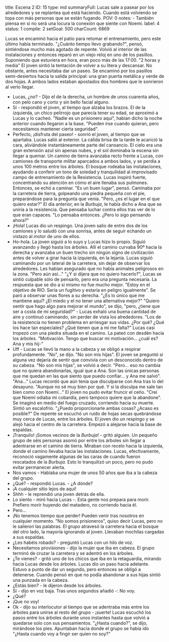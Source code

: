 title:          Escena 2
ID:             15
type:           md
summaryFull:    Lucas sale a pasear por los alrededores y se replantea qué está haciendo. Cuando está volviendo se topa con más personas que se están fugando.
POV:            0
notes:          - También piensa en si no será una locura la conexión que siente con Noemí.
label:          4
status:         1
compile:        2
setGoal:        500
charCount:      6869


Lucas se encaminó hacia el patio para retomar el entrenamiento, pero este último había terminado.
"¿Cuánto tiempo llevo grabando?", pensó, sintiéndose mucho más agotado de repente.
Volvió al interior de las instalaciones y entonces reparó en un viejo reloj en uno de los pasillos. Suponiendo que estuviera en hora, eran poco más de las 17:00.
"2 horas y media"
El joven sintió la tentación de volver a su litera y descansar. No obstante, antes necesitaba dar un paseo. Se encaminó por los pasillos semi-desiertos hacia la salida principal: una gran puerta metálica y verde de dos hojas. A ambos lados estaban apostados dos hombres que le sonrieron al verlo llegar.
- Lucas, ¿no? - Dijo el de la derecha, un hombre de unos cuarenta años, con pelo cano y corto y sin bello facial alguno.
- Sí - respondió el joven, al tiempo que alzaba los brazos.
El de la izquierda, un chico pelirrojo que parecía tener su edad, se aproximó a Lucas y lo cacheó.
"Nadie es un prisionero aquí", habían dicho la noche anterior cuando llegaron a la base. "Pueden irse cuando quieran, pero necesitamos mantener cierta seguridad".
- Perfecto, ¡disfruta del paseo! - sonrió el joven, al tiempo que se apartaba.
Lucas salió al exterior.
La cálida brisa de la tarde le acarició la cara, aliviándole instantáneamente parte del cansancio. El cielo era una gran extensión azul sin apenas nubes, y el sol dominaba la escena sin llegar a quemar.
Un camino de tierra avanzaba recto frente a Lucas, con camiones de transporte militar aparcados a ambos lados, y se perdía a unos 100 metros entre los árboles. El bosque rodeaba las instalaciones, ayudando a conferir un tono de soledad y tranquilidad al improvisado campo de entrenamiento de la Resistencia.
Lucas inspiró fuerte, concentrando su atención en cómo el aire llenaba sus pulmones. Entonces, se echó a caminar.
"Es un buen lugar", pensó. Caminaba por la carretera de tierra, golpeando una piedra pequeña con el pie, preparándose para la pregunta que venía. "Pero, ¿es el lugar en el que quiero estar?"
El día anterior, en la *Burbuja*, le había dicho a Ana que se uniría a la resistencia. Que pensaba luchar contra ellos tras ver de lo que eran capaces. "Lo pensaba entonces. ¿Pero lo sigo pensando ahora?"
- ¡Hola!
Lucas dio un respingo. Una joven salio de entre dos de los camiones y lo saludó con una sonrisa, antes de seguir echando un vistazo al motor de uno de ellos.
- Ho-hola.
La joven siguió a lo suyo y Lucas hizo lo propio. Siguió avanzando y llegó hasta los árboles. Allí el camino curvaba 90º hacia la derecha y avanzaba un buen trecho sin ningún signo de civilización antes de volver a girar hacia la izquierda, en la lejanía.
Lucas siguió caminando por un lateral de la carretera, sin dejar de observar los alrededores. Les habían asegurado que no había animales peligrosos en la zona. "Pero aún así..."
"¿Y si dijera que no quiero hacerlo?", Lucas se sintió culpable sólo de pensarlo, pero era una pregunta necesaria.
La respuesta que se dio a si mismo no fue mucho mejor.
"Estoy en el objetivo de RIO. Sería un fugitivo y estaría en peligro igualmente".
Se paró a observar unas flores a su derecha. "¿Es lo único que me mantiene aquí? ¿El miedo y el no tener una alternativa mejor?"
"Quiero sentir que hago algo para mejorar el mundo", se dijo, "pero, ¿tiene que ser a costa de mi seguridad?" - Lucas exhaló una buena cantidad de aire y continuó caminando, sin perder de vista los alrededores. "Los de la resistencia no tienen problema en arriesgar sus vidas. ¿Por qué? ¿Qué los hace tan especiales? ¿Qué tienen que a mí me falta?"
Lucas casi tropezó con una piedra situada en el camino. La pateó con desdén hacia los árboles.
"Motivación. Tengo que buscar mi motivación... ¿cuál es? Ana y mis hij-"
- Uff - Lucas se llevó la mano a la cabeza y se obligó a respirar profundamente.
"No", se dijo. "No son mis hijas".
El joven se preguntó si alguna vez dejaría de sentir que convivía con un desconocido dentro de su cabeza.
"No son mis hijas", se volvió a decir. "Pero... eso no cambia que no quiera abandonarlas, igual que a Ana. Son las únicas personas que me quedan en las que siento que puedo confiar... y Ana me salvó".
"Ana..."
Lucas recordó que aún tenía que disculparse con Ana tras lo del desayuno. "Aunque no sé muy bien por qué. Y si la disculpa me sale tan bien como con Noemí..."
El joven no pudo evitar fruncir el ceño.
"Creí que Noemí odiaba mi cobardía, pero tampoco quiere que la abandone".
Se imaginó en medio del fuego cruzado, corriendo hacia su muerte. Sintió un escalofrío.
"¿Puedo proporcionarle ambas cosas? ¿Acaso es posible?"
De repente se escuchó un ruido de hojas secas quebrándose muy cerca de Lucas, entre los árboles. El joven dio un respingo y se alejó hacia el centro de la carretera. Empezó a alejarse hacia la base de espaldas.
- ¡Tranquilo! ¡Somos vecinos de la *Burbuja*! - gritó alguien.
Un pequeño grupo de séis personas asomó por entre los árboles sin llegar a adentrarse en el camino de tierra. Miraban con recelo hacia la izquierda, donde el camino llevaba hacia las instalaciones.
Lucas, efectivamente, reconoció vagamente algunas de las caras de cuando fueron rescatados de la *Burbuja*. Esto lo tranquilizó un poco, pero no pudo evitar permanecer alerta.
- Nos vamos - Hablaba una mujer de unos 50 años que iba a la cabeza del grupo.
- ¿Qué? - respondió Lucas. - ¿A dónde?
- ¡A cualquier sitio lejos de aquí!
- Shhh - le reprendió una joven detrás de ella.
- Lo siento - miró hacia Lucas -. Esta gente nos prepara para morir. Prefiero morir huyendo del matadero, no corriendo hacia él.
- Pero...
- ¡No tenemos tiempo que perder! Pueden venir tras nosotros en cualquier momento.
"No somos prisioneros", quiso decir Lucas, pero no le salieron las palabras.
El grupo atravesó la carretera hacia el bosque del otro lado, la mayoría ignorando al joven. Llevaban mochilas cargadas a sus espaldas.
- ¿Les habéis robado? - preguntó Lucas con un hilo de voz.
- Necesitamos provisiones - dijo la mujer que iba en cabeza. El grupo terminó de cruzar la carretera y se adentró en los árboles.
- ¿Te vienes? - gritó uno de los chicos que iba en la retaguardia, mirando hacia Lucas desde los árboles.
Lucas dio un paso hacia adelante. Estuvo a punto de dar un segundo, pero entonces se obligó a detenerse.
Cuando pensó en que no podía abandonar a sus hijas sintió una punzada en la cabeza.
- ¿Estás bien? - le dijeron desde los árboles.
- Sí - dijo en voz baja. Tras unos segundos añadió -: No voy.
- ¿Qué?
- ¡Que no voy!
- Ok - dijo su interlocutor al tiempo que se adentraba más entre los árboles para unirse al resto del grupo - ¡suerte!
Lucas escuchó los pasos entre los árboles durante unos instantes hasta que volvió a quedarse solo con sus pensamientos.
"¿Hasta cuando?", se dijo, mirándose los pies. Apuntaban hacia donde el grupo se había ido "¿Hasta cuando voy a fingir ser quien no soy?"